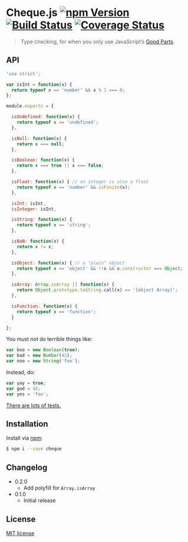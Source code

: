 # Cheque.js [![npm Version](http://img.shields.io/npm/v/cheque.svg?style=flat)](https://www.npmjs.org/package/cheque) [![Build Status](https://img.shields.io/travis/yuanqing/cheque.svg?style=flat)](https://travis-ci.org/yuanqing/cheque) [![Coverage Status](https://img.shields.io/coveralls/yuanqing/cheque.svg?style=flat)](https://coveralls.io/r/yuanqing/cheque)

> Type checking, for when you only use JavaScript&rsquo;s [Good Parts](https://youtu.be/hQVTIJBZook).

## API

```js
'use strict';

var isInt = function(x) {
  return typeof x == 'number' && x % 1 === 0;
};

module.exports = {

  isUndefined: function(x) {
    return typeof x == 'undefined';
  },

  isNull: function(x) {
    return x === null;
  },

  isBoolean: function(x) {
    return x === true || x === false;
  },

  isFloat: function(x) { // an integer is also a float
    return typeof x == 'number' && isFinite(x);
  },

  isInt: isInt,
  isInteger: isInt,

  isString: function(x) {
    return typeof x == 'string';
  },

  isNaN: function(x) {
    return x != x;
  },

  isObject: function(x) { // a "plain" object
    return typeof x == 'object' && !!x && x.constructor === Object;
  },

  isArray: Array.isArray || function(x) {
    return Object.prototype.toString.call(x) == '[object Array]';
  },

  isFunction: function(x) {
    return typeof x == 'function';
  }

};
```

You must *not* do terrible things like:
```js
var boo = new Boolean(true);
var bad = new Number(42);
var noo = new String('foo');
```

Instead, do:
```js
var yay = true;
var god = 42;
var yes = 'foo';
```

[There are lots of tests.](https://github.com/yuanqing/cheque/blob/master/test)

## Installation

Install via [npm](https://www.npmjs.org/):

```bash
$ npm i --save cheque
```

## Changelog

- 0.2.0
  - Add polyfill for `Array.isArray`
- 0.1.0
  - Initial release

## License

[MIT license](https://github.com/yuanqing/cheque/blob/master/LICENSE)
